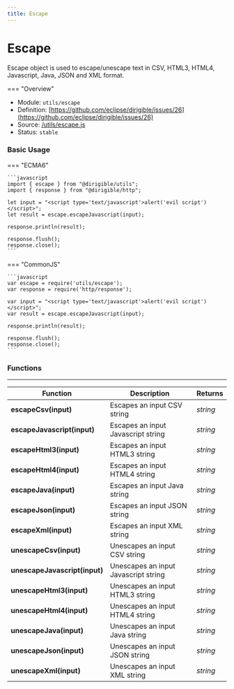 ```yaml
---
title: Escape
---
```


Escape
===

Escape object is used to escape/unescape text in CSV, HTML3, HTML4, Javascript, Java, JSON and XML format.

=== "Overview"
- Module: `utils/escape`
- Definition: [https://github.com/eclipse/dirigible/issues/26](https://github.com/eclipse/dirigible/issues/26)
- Source: [/utils/escape.js](https://github.com/eclipse/dirigible/blob/master/components/api-utils/src/main/resources/META-INF/dirigible/utils/escape.js)
- Status: `stable`


### Basic Usage

=== "ECMA6"

    ```javascript
    import { escape } from "@dirigible/utils";
    import { response } from "@dirigible/http";

    let input = "<script type='text/javascript'>alert('evil script')</script>";
    let result = escape.escapeJavascript(input);

    response.println(result);

    response.flush();
    response.close();
    ```

=== "CommonJS"

    ```javascript
    var escape = require('utils/escape');
    var response = require('http/response');

    var input = "<script type='text/javascript'>alert('evil script')</script>";
    var result = escape.escapeJavascript(input);

    response.println(result);

    response.flush();
    response.close();
    ```


### Functions

---

Function     | Description | Returns
------------ | ----------- | --------
**escapeCsv(input)**   | Escapes an input CSV string | *string*
**escapeJavascript(input)**   | Escapes an input Javascript string | *string*
**escapeHtml3(input)**   | Escapes an input HTML3 string | *string*
**escapeHtml4(input)**   | Escapes an input HTML4 string | *string*
**escapeJava(input)**   | Escapes an input Java string | *string*
**escapeJson(input)**   | Escapes an input JSON string | *string*
**escapeXml(input)**   | Escapes an input XML string | *string*
**unescapeCsv(input)**   | Unescapes an input CSV string | *string*
**unescapeJavascript(input)**   | Unescapes an input Javascript string | *string*
**unescapeHtml3(input)**   | Unescapes an input HTML3 string | *string*
**unescapeHtml4(input)**   | Unescapes an input HTML4 string | *string*
**unescapeJava(input)**   | Unescapes an input Java string | *string*
**unescapeJson(input)**   | Unescapes an input JSON string | *string*
**unescapeXml(input)**   | Unescapes an input XML string | *string*
